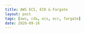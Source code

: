 ```yaml
---
title: AWS ECS, ECR & Fargate
layout: post
tags: [aws, cda, ecs, ecr, fargate]
date: 2020-09-16
---
```


